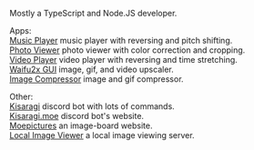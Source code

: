 Mostly a TypeScript and Node.JS developer.

Apps: \
[Music Player](https://github.com/Moebits/Music-Player) music player with reversing and pitch shifting. \
[Photo Viewer](https://github.com/Moebits/Photo-Viewer) photo viewer with color correction and cropping. \
[Video Player](https://github.com/Moebits/Video-Player) video player with reversing and time stretching. \
[Waifu2x GUI](https://github.com/Moebits/Waifu2x-GUI) image, gif, and video upscaler. \
[Image Compressor](https://github.com/Moebits/Image-Compressor) image and gif compressor.

Other: \
[Kisaragi](https://github.com/Moebits/Kisaragi) discord bot with lots of commands. \
[Kisaragi.moe](https://github.com/Moebits/Kisaragi.moe) discord bot's website. \
[Moepictures](https://github.com/Moebits/Moepictures.moe) an image-board website. \
[Local Image Viewer](https://github.com/Moebits/Local-Image-Viewer) a local image viewing server.
